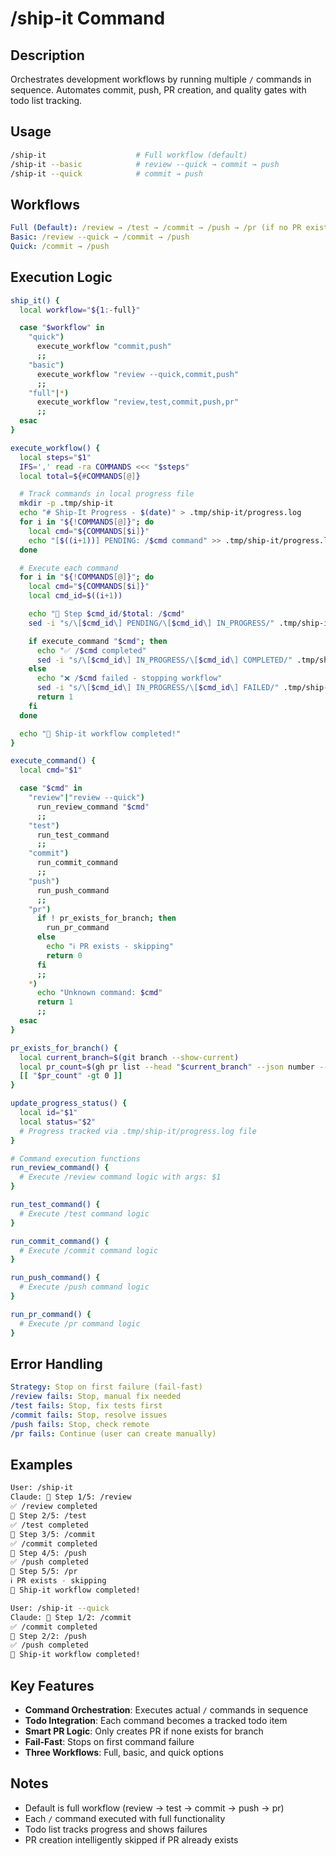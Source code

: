 # /ship-it Command

## Description

Orchestrates development workflows by running multiple `/` commands in sequence.
Automates commit, push, PR creation, and quality gates with todo list tracking.

## Usage

```bash
/ship-it                    # Full workflow (default)
/ship-it --basic            # review --quick → commit → push
/ship-it --quick            # commit → push
```

## Workflows

```yaml
Full (Default): /review → /test → /commit → /push → /pr (if no PR exists)
Basic: /review --quick → /commit → /push
Quick: /commit → /push
```

## Execution Logic

```bash
ship_it() {
  local workflow="${1:-full}"

  case "$workflow" in
    "quick")
      execute_workflow "commit,push"
      ;;
    "basic")
      execute_workflow "review --quick,commit,push"
      ;;
    "full"|*)
      execute_workflow "review,test,commit,push,pr"
      ;;
  esac
}

execute_workflow() {
  local steps="$1"
  IFS=',' read -ra COMMANDS <<< "$steps"
  local total=${#COMMANDS[@]}

  # Track commands in local progress file
  mkdir -p .tmp/ship-it
  echo "# Ship-It Progress - $(date)" > .tmp/ship-it/progress.log
  for i in "${!COMMANDS[@]}"; do
    local cmd="${COMMANDS[$i]}"
    echo "[$((i+1))] PENDING: /$cmd command" >> .tmp/ship-it/progress.log
  done

  # Execute each command
  for i in "${!COMMANDS[@]}"; do
    local cmd="${COMMANDS[$i]}"
    local cmd_id=$((i+1))

    echo "🚀 Step $cmd_id/$total: /$cmd"
    sed -i "s/\[$cmd_id\] PENDING/\[$cmd_id\] IN_PROGRESS/" .tmp/ship-it/progress.log

    if execute_command "$cmd"; then
      echo "✅ /$cmd completed"
      sed -i "s/\[$cmd_id\] IN_PROGRESS/\[$cmd_id\] COMPLETED/" .tmp/ship-it/progress.log
    else
      echo "❌ /$cmd failed - stopping workflow"
      sed -i "s/\[$cmd_id\] IN_PROGRESS/\[$cmd_id\] FAILED/" .tmp/ship-it/progress.log
      return 1
    fi
  done

  echo "🎉 Ship-it workflow completed!"
}

execute_command() {
  local cmd="$1"

  case "$cmd" in
    "review"|"review --quick")
      run_review_command "$cmd"
      ;;
    "test")
      run_test_command
      ;;
    "commit")
      run_commit_command
      ;;
    "push")
      run_push_command
      ;;
    "pr")
      if ! pr_exists_for_branch; then
        run_pr_command
      else
        echo "ℹ️ PR exists - skipping"
        return 0
      fi
      ;;
    *)
      echo "Unknown command: $cmd"
      return 1
      ;;
  esac
}

pr_exists_for_branch() {
  local current_branch=$(git branch --show-current)
  local pr_count=$(gh pr list --head "$current_branch" --json number --jq 'length')
  [[ "$pr_count" -gt 0 ]]
}

update_progress_status() {
  local id="$1"
  local status="$2"
  # Progress tracked via .tmp/ship-it/progress.log file
}

# Command execution functions
run_review_command() {
  # Execute /review command logic with args: $1
}

run_test_command() {
  # Execute /test command logic
}

run_commit_command() {
  # Execute /commit command logic
}

run_push_command() {
  # Execute /push command logic
}

run_pr_command() {
  # Execute /pr command logic
}
```

## Error Handling

```yaml
Strategy: Stop on first failure (fail-fast)
/review fails: Stop, manual fix needed
/test fails: Stop, fix tests first
/commit fails: Stop, resolve issues
/push fails: Stop, check remote
/pr fails: Continue (user can create manually)
```

## Examples

```bash
User: /ship-it
Claude: 🚀 Step 1/5: /review
✅ /review completed
🚀 Step 2/5: /test
✅ /test completed
🚀 Step 3/5: /commit
✅ /commit completed
🚀 Step 4/5: /push
✅ /push completed
🚀 Step 5/5: /pr
ℹ️ PR exists - skipping
🎉 Ship-it workflow completed!

User: /ship-it --quick
Claude: 🚀 Step 1/2: /commit
✅ /commit completed
🚀 Step 2/2: /push
✅ /push completed
🎉 Ship-it workflow completed!
```

## Key Features

- **Command Orchestration**: Executes actual `/` commands in sequence
- **Todo Integration**: Each command becomes a tracked todo item
- **Smart PR Logic**: Only creates PR if none exists for branch
- **Fail-Fast**: Stops on first command failure
- **Three Workflows**: Full, basic, and quick options

## Notes

- Default is full workflow (review → test → commit → push → pr)
- Each `/` command executed with full functionality
- Todo list tracks progress and shows failures
- PR creation intelligently skipped if PR already exists

